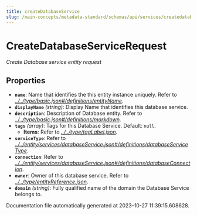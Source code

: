 ```yaml
---
title: createDatabaseService
slug: /main-concepts/metadata-standard/schemas/api/services/createdatabaseservice
---
```


# CreateDatabaseServiceRequest

*Create Database service entity request*

## Properties

- **`name`**: Name that identifies the this entity instance uniquely. Refer to *[../../type/basic.json#/definitions/entityName](#/../type/basic.json#/definitions/entityName)*.
- **`displayName`** *(string)*: Display Name that identifies this database service.
- **`description`**: Description of Database entity. Refer to *[../../type/basic.json#/definitions/markdown](#/../type/basic.json#/definitions/markdown)*.
- **`tags`** *(array)*: Tags for this Database Service. Default: `null`.
  - **Items**: Refer to *[../../type/tagLabel.json](#/../type/tagLabel.json)*.
- **`serviceType`**: Refer to *[../../entity/services/databaseService.json#/definitions/databaseServiceType](#/../entity/services/databaseService.json#/definitions/databaseServiceType)*.
- **`connection`**: Refer to *[../../entity/services/databaseService.json#/definitions/databaseConnection](#/../entity/services/databaseService.json#/definitions/databaseConnection)*.
- **`owner`**: Owner of this database service. Refer to *[../../type/entityReference.json](#/../type/entityReference.json)*.
- **`domain`** *(string)*: Fully qualified name of the domain the Database Service belongs to.


Documentation file automatically generated at 2023-10-27 11:39:15.608628.
